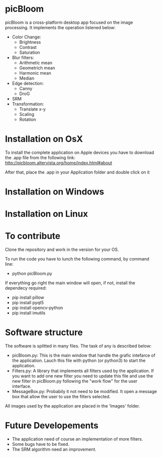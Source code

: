 # picBloom
picBloom is a cross-platform desktop app focused on the image processing. It implements the operation listened below:
- Color Change:
  - Brightness
  - Contrast
  - Saturation
- Blur filters:
  - Arithmetic mean
  - Geometrich mean
  - Harmonic mean
  - Median
- Edge detection:
  - Canny
  - DroG
- SRM
- Transformation:
  - Translate x-y
  - Scaling
  - Rotation

# Installation on OsX
To install the complete application on Apple devices you have to download the .app file from the following link:
http://picbloom.altervista.org/home/index.html#about

After that, place the .app in your Application folder and double click on it

# Installation on Windows

# Installation on Linux

# To contribute
Clone the repository and work in the version for your OS. 

To run the code you have to lunch the following command, by command line:
- python picBloom.py

If everything go right the main window will open, if not, install the dependecy required:
- pip install pillow
- pip install pyqt5
- pip install opencv-python
- pip install imutils

# Software structure
The software is splitted in many files. The task of any is described below:
- picBloom.py:
   This is the main window that handle the grafic intefarce of the application. Lauch this file with python (or python3) to start the application.
- Filters.py:
   A library that implements all filters used by the application. If you want to add one new filter you need to update this file and use the new filter in picBloom.py following the "work flow" for the user interface.
- MessageBox.py:
   Probabily it not need to be modified. It open a message box that allow the user to use the filters selected.
  
All images used by the application are placed in the 'Images' folder.

# Future Developements

- The application need of course an implementation of more filters. 
- Some bugs have to be fixed. 
- The SRM algorithm need an improvement.

